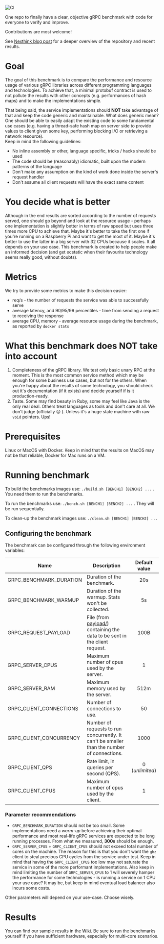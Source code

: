 ![CI](https://github.com/LesnyRumcajs/grpc_bench/workflows/CI/badge.svg)

One repo to finally have a clear, objective gRPC benchmark with code for everyone to verify and improve.

Contributions are most welcome!

See [Nexthink blog post](https://www.nexthink.com/blog/comparing-grpc-performance/) for a deeper overview of the repository and recent results.

# Goal

The goal of this benchmark is to compare the performance and resource usage of various gRPC libraries across different programming languages and technologies. To achieve that, a minimal protobuf contract is used to not pollute the results with other concepts (e.g. performances of hash maps) and to make the implementations simple.

That being said, the service implementations should **NOT** take advantage of that and keep the code generic and maintainable. What does generic mean? One should be able to easily adapt the existing code to some fundamental use cases (e.g. having a thread-safe hash map on server side to provide values to client given some key, performing blocking I/O or retrieving a network resource).\
Keep in mind the following guidelines:
- No inline assembly or other, language specific, tricks / hacks should be used
- The code should be (reasonably) idiomatic, built upon the modern patterns of the language
- Don't make any assumption on the kind of work done inside the server's request handler
- Don't assume all client requests will have the exact same content

# You decide what is better

Although in the end results are sorted according to the number of requests served, one should go beyond and look at the resource usage - perhaps one implementation is slightly better in terms of raw speed but uses three times more CPU to achieve that. Maybe it's better to take the first one if you're running on a Raspberry Pi and want to get the most of it. Maybe it's better to use the latter in a big server with 32 CPUs because it scales. It all depends on your use case. This benchmark is created to help people make an informed decision (and get ecstatic when their favourite technology seems really good, without doubts).

# Metrics

We try to provide some metrics to make this decision easier:

* req/s - the number of requests the service was able to successfully serve
* average latency, and 90/95/99 percentiles - time from sending a request to receiving the response
* average CPU, memory - average resource usage during the benchmark, as reported by `docker stats`

# What this benchmark does NOT take into account

1. Completeness of the gRPC library. We test only basic unary RPC at the moment. This is the most common service method which may be enough for some business use cases, but not for the others. When you're happy about the results of some technology, you should check out it's documentation (if it exists) and decide yourself if is it production-ready.
2. Taste. Some may find beauty in Ruby, some may feel like Java is the only real deal. Others treat languages as tools and don't care at all. We don't judge (officially 😉 ). Unless it's a huge state machine with raw `void` pointers. Ups!


# Prerequisites
Linux or MacOS with Docker. Keep in mind that the results on MacOS may not be that reliable, Docker for Mac runs on a VM.

# Running benchmark
To build the benchmarks images use: `./build.sh [BENCH1] [BENCH2] ...` . You need them to run the benchmarks.

To run the benchmarks use: `./bench.sh [BENCH1] [BENCH2] ...` . They will be run sequentially.

To clean-up the benchmark images use: `./clean.sh [BENCH1] [BENCH2] ...`

## Configuring the benchmark
The benchmark can be configured through the following environment variables:

|**Name**|**Description**|**Default value**|
|--------|---------------|:---------------:|
|GRPC_BENCHMARK_DURATION|Duration of the benchmark.|20s|
|GRPC_BENCHMARK_WARMUP|Duration of the warmup. Stats won't be collected.|5s|
|GRPC_REQUEST_PAYLOAD|File (from [payload/](payload/)) containing the data to be sent in the client request.|100B|
|GRPC_SERVER_CPUS|Maximum number of cpus used by the server.|1|
|GRPC_SERVER_RAM|Maximum memory used by the server.|512m|
|GRPC_CLIENT_CONNECTIONS|Number of connections to use.|50|
|GRPC_CLIENT_CONCURRENCY|Number of requests to run concurrently. It can't be smaller than the number of connections.|1000|
|GRPC_CLIENT_QPS|Rate limit, in queries per second (QPS).|0 (*unlimited*)|
|GRPC_CLIENT_CPUS|Maximum number of cpus used by the client.|1|

### Parameter recommendations
* `GRPC_BENCHMARK_DURATION` should not be too small. Some implementations need a *warm-up* before achieving their optimal performance and most real-life gRPC services are expected to be long running processes. From what we measured, **300s** should be enough.
* `GRPC_SERVER_CPUS` + `GRPC_CLIENT_CPUS` should not exceed total number of cores on the machine. The reason for this is that you don't want the `ghz` client to steal precious CPU cycles from the service under test. Keep in mind that having the `GRPC_CLIENT_CPUS` too low may not saturate the service in some of the more performant implementations. Also keep in mind limiting the number of `GRPC_SERVER_CPUS` to 1 will severely hamper the performance for some technologies - is running a service on 1 CPU your use case? It may be, but keep in mind eventual load balancer also incurs some costs.

Other parameters will depend on your use-case. Choose wisely.

# Results
You can find our sample results in the [Wiki](https://github.com/LesnyRumcajs/grpc_bench/wiki). Be sure to run the benchmarks yourself if you have sufficient hardware, especially for multi-core scenarios. 


